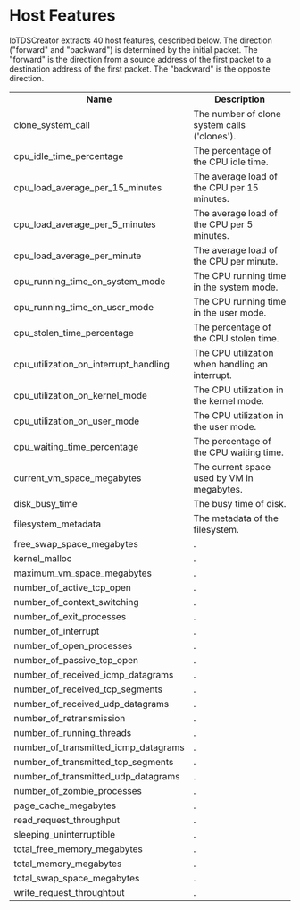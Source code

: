 # Host Features
IoTDSCreator extracts 40 host features, described below. The direction ("forward" and "backward") is determined by the initial packet. The "forward" is the direction from a source address of the first packet to a destination address of the first packet. The "backward" is the opposite direction.

<table>
  <tr>
    <td align="center"><b>Name</b></td><td align="center"><b>Description</b></td>
  </tr>
  <tr>
    <td>clone_system_call</td><td>The number of clone system calls ('clones').</td>
  </tr>
  <tr>
    <td>cpu_idle_time_percentage</td><td>The percentage of the CPU idle time.</td>
  </tr>
  <tr>
    <td>cpu_load_average_per_15_minutes</td><td>The average load of the CPU per 15 minutes.</td>
  </tr>
  <tr>
    <td>cpu_load_average_per_5_minutes</td><td>The average load of the CPU per 5 minutes.</td>
  </tr>
  <tr>
    <td>cpu_load_average_per_minute</td><td>The average load of the CPU per minute.</td>
  </tr>
  <tr>
    <td>cpu_running_time_on_system_mode</td><td>The CPU running time in the system mode.</td>
  </tr>
  <tr>
    <td>cpu_running_time_on_user_mode</td><td>The CPU running time in the user mode.</td>
  </tr>
  <tr>
    <td>cpu_stolen_time_percentage</td><td>The percentage of the CPU stolen time.</td>
  </tr>
  <tr>
    <td>cpu_utilization_on_interrupt_handling</td><td>The CPU utilization when handling an interrupt.</td>
  </tr>
  <tr>
    <td>cpu_utilization_on_kernel_mode</td><td>The CPU utilization in the kernel mode.</td>
  </tr>
  <tr>
    <td>cpu_utilization_on_user_mode</td><td>The CPU utilization in the user mode.</td>
  </tr>
  <tr>
    <td>cpu_waiting_time_percentage</td><td>The percentage of the CPU waiting time.</td>
  </tr>
  <tr>
    <td>current_vm_space_megabytes</td><td>The current space used by VM in megabytes.</td>
  </tr>
  <tr>
    <td>disk_busy_time</td><td>The busy time of disk.</td>
  </tr>
  <tr>
    <td>filesystem_metadata</td><td>The metadata of the filesystem.</td>
  </tr>
  <tr>
    <td>free_swap_space_megabytes</td><td>.</td>
  </tr>
  <tr>
    <td>kernel_malloc</td><td>.</td>
  </tr>
  <tr>
    <td>maximum_vm_space_megabytes</td><td>.</td>
  </tr>
  <tr>
    <td>number_of_active_tcp_open</td><td>.</td>
  </tr>
  <tr>
    <td>number_of_context_switching</td><td>.</td>
  </tr>
  <tr>
    <td>number_of_exit_processes</td><td>.</td>
  </tr>
  <tr>
    <td>number_of_interrupt</td><td>.</td>
  </tr>
  <tr>
    <td>number_of_open_processes</td><td>.</td>
  </tr>
  <tr>
    <td>number_of_passive_tcp_open</td><td>.</td>
  </tr>
  <tr>
    <td>number_of_received_icmp_datagrams</td><td>.</td>
  </tr>
  <tr>
    <td>number_of_received_tcp_segments</td><td>.</td>
  </tr>
  <tr>
    <td>number_of_received_udp_datagrams</td><td>.</td>
  </tr>
  <tr>
    <td>number_of_retransmission</td><td>.</td>
  </tr>
  <tr>
    <td>number_of_running_threads</td><td>.</td>
  </tr>
  <tr>
    <td>number_of_transmitted_icmp_datagrams</td><td>.</td>
  </tr>
  <tr>
    <td>number_of_transmitted_tcp_segments</td><td>.</td>
  </tr>
  <tr>
    <td>number_of_transmitted_udp_datagrams</td><td>.</td>
  </tr>
  <tr>
    <td>number_of_zombie_processes</td><td>.</td>
  </tr>
  <tr>
    <td>page_cache_megabytes</td><td>.</td>
  </tr>
  <tr>
    <td>read_request_throughput</td><td>.</td>
  </tr>
  <tr>
    <td>sleeping_uninterruptible</td><td>.</td>
  </tr>
  <tr>
    <td>total_free_memory_megabytes</td><td>.</td>
  </tr>
  <tr>
    <td>total_memory_megabytes</td><td>.</td>
  </tr>
  <tr>
    <td>total_swap_space_megabytes</td><td>.</td>
  </tr>
  <tr>
    <td>write_request_throughtput</td><td>.</td>
  </tr>
</table>

